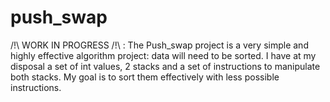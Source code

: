 # push_swap
/!\ WORK IN PROGRESS /!\ : The Push_swap project is a very simple and highly effective algorithm project: data will need to be sorted. I have at my disposal a set of int values, 2 stacks and a set of instructions to manipulate both stacks. My goal is to sort them effectively with less possible instructions.
